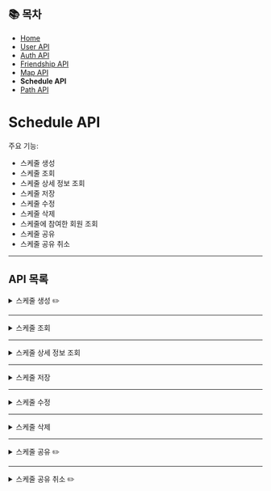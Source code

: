## 📚 목차
- [Home](../README.md)
- [User API](UserAPI.md)
- [Auth API](AuthAPI.md)
- [Friendship API](FriendshipAPI.md)
- [Map API](MapAPI.md)
- **Schedule API**
- [Path API](PathAPI.md)

# Schedule API
주요 기능:
- 스케줄 생성
- 스케줄 조회
- 스케줄 상세 정보 조회
- 스케줄 저장
- 스케줄 수정
- 스케줄 삭제
- 스케줄에 참여한 회원 조회
- 스케줄 공유
- 스케줄 공유 취소

---

## API 목록

<details>
<summary>스케줄 생성 ✏️</summary>

**POST** `/schedule/create`

> 사용자로부터 입력받은 데이터를 통해 스케줄을 생성합니다.  
> theme 종류는 다음과 같습니다.

| theme    | 설명   | 카테고리                             |
|----------|------|----------------------------------|
| tour     | 관광   | tour                             |
| nature   | 자연힐링 | tour-nature                      |
| history  | 역사탐방 | tour-tradition                   |
| food     | 음식투어 | food                             |
| shopping | 쇼핑   | shopping                         |
| date     | 데이트  | tour-park, tour-theme-park, cafe |

#### 요청 바디
```json
{
  "selectedPlace": [
    {
      "contentId": "1945693",
      "address": "서울특별시 종로구 인사동10길 11-4",
      "name": "전통다원",
      "latitude": "37.5745839959",
      "longitude": "126.9857145803",
      "category": "cafe",
      "stayMinutes": 60
    }
  ],
  "scheduleName": "test",
  "scheduleAbout": "testabout",
  "scheduleStartTime": "2025-05-14T10:00:00",
  "scheduleEndTime": "2025-05-14T18:00:00",
  "startContentId": "1945693",
  "transport": "자동차",
  "additionalRecommendation": true,
  "totalPlaceCount": 4,
  "theme": "date",
  "stayMinutesMean": 60
}
```

#### 응답 바디
```json
{
  "scheduleName": "test",
  "scheduleAbout": "testabout",
  "details": [
    {
      "scheduleContent": "전통다원 방문",
      "scheduleAddress": "서울특별시 종로구 인사동10길 11-4",
      "latitude": 37.5745839959,
      "longitude": 126.9857145803,
      "scheduleStartTime": "2025-05-14T10:00:00",
      "scheduleEndTime": "2025-05-14T11:00:00"
    },
    {
      "scheduleContent": "다동커피집 방문",
      "scheduleAddress": "중구 다동길 24-8",
      "latitude": 37.5673387,
      "longitude": 126.9806302,
      "scheduleStartTime": "2025-05-14T11:30:00",
      "scheduleEndTime": "2025-05-14T12:30:00"
    },
    {
      "scheduleContent": "진옥화할매원조닭한마리 방문",
      "scheduleAddress": "서울특별시 종로구 종로40가길 18 (종로5가) ",
      "latitude": 37.5704292825,
      "longitude": 127.0057128756,
      "scheduleStartTime": "2025-05-14T13:00:00",
      "scheduleEndTime": "2025-05-14T14:00:00"
    },
    {
      "scheduleContent": "장충단공원 방문",
      "scheduleAddress": "서울특별시 중구 동호로 261 (장충동2가) ",
      "latitude": 37.5588195041,
      "longitude": 127.0048160637,
      "scheduleStartTime": "2025-05-14T14:30:00",
      "scheduleEndTime": "2025-05-14T15:30:00"
    }
  ]
}
```
</details>

---

<details>
<summary>스케줄 조회</summary>

**GET** `/schedules`

> 회원의 스케줄을 조회합니다.

- 로그인을 진행해 JWT 쿠키가 있어야 함
```javascript
axios
    .get(`${API_BASE_URL}/schedules`, {
        withCredentials: true,
    })
```

#### 응답 바디
```json
[
  {
    "scheduleNo": 1,
    "scheduleName": "스터디 회의",
    "scheduleAbout": "다음 주 프로젝트 스터디 회의 진행",
    "scheduleCreatedDate": "2025-03-04T10:00:00",
    "userId": "user1"
  }
]
```
</details>

---

<details>
<summary>스케줄 상세 정보 조회</summary>

**GET** `/schedules/{scheduleNo}/details`

> 회원의 스케줄의 상세 정보를 조회합니다.

- 로그인을 진행해 JWT 쿠키가 있어야 함
```javascript
axios
    .get(`${API_BASE_URL}/schedules/${scheduleNo}/details`, {
        withCredentials: true,
    })
```

#### 응답 바디
```json
[
  {
    "scheduleDetailNo": 1,
    "scheduleContent": "스터디 장소 도착",
    "scheduleAddress": "서울특별시 마포구 와우산로 94",
    "latitude": 37.550900,
    "longitude": 126.925300,
    "scheduleStartTime": "2025-03-04T13:00:00",
    "scheduleEndTime": "2025-03-04T13:30:00",
    "scheduleNo": 1
  },
  {
    "scheduleDetailNo": 2,
    "scheduleContent": "팀 회의 시작",
    "scheduleAddress": "홍대입구역 근처 카페",
    "latitude": 37.550400,
    "longitude": 126.926000,
    "scheduleStartTime": "2025-03-04T13:30:00",
    "scheduleEndTime": "2025-03-04T15:00:00",
    "scheduleNo": 1
  }
]
```
</details>

---

<details>
<summary>스케줄 저장</summary>

**POST** `/schedules`

> 생성한 스케줄을 저장합니다.
> /schedules/create로 만든 데이터를 그대로 바디에 넣으면 됩니다.

- 로그인을 진행해 JWT 쿠키가 있어야 함
```javascript
axios
    .post(`${API_BASE_URL}/schedules`, {
        withCredentials: true,
    })
```

#### 요청 바디
```json
{
  "scheduleName": "test",
  "scheduleAbout": "testabout",
  "details": [
    {
      "scheduleContent": "일상비일상의틈 방문",
      "scheduleAddress": "서울특별시 강남구 강남대로 426 (역삼동) ",
      "latitude": 37.5006405461,
      "longitude": 127.0267851551,
      "scheduleStartTime": "2025-05-07T10:00:00",
      "scheduleEndTime": "2025-05-07T11:00:00"
    },
    {
      "scheduleContent": "메가박스 코엑스 방문",
      "scheduleAddress": "대한민국 서울특별시 강남구 봉은사로 524",
      "latitude": 37.5126572,
      "longitude": 127.0586523,
      "scheduleStartTime": "2025-05-07T11:47:00",
      "scheduleEndTime": "2025-05-07T12:47:00"
    },
    {
      "scheduleContent": "우텐더 방문",
      "scheduleAddress": "서울특별시 강남구 압구정로42길 25-10 1~2층",
      "latitude": 37.5270487520,
      "longitude": 127.0358085855,
      "scheduleStartTime": "2025-05-07T13:26:00",
      "scheduleEndTime": "2025-05-07T14:26:00"
    },
    {
      "scheduleContent": "청담근린공원 방문",
      "scheduleAddress": "서울특별시 강남구 청담동 66",
      "latitude": 37.5213524935,
      "longitude": 127.0526155502,
      "scheduleStartTime": "2025-05-07T14:50:00",
      "scheduleEndTime": "2025-05-07T15:50:00"
    }
  ]
}
```
</details>

---

<details>
<summary>스케줄 수정</summary>

**PUT** `/schedules`

> 스케줄을 수정해서 저장합니다.

- 로그인을 진행해 JWT 쿠키가 있어야 함
```javascript
axios
    .put(`${API_BASE_URL}/schedules/${scheduleNo}`, {
        withCredentials: true,
    })
```

#### 요청 바디
```json
{
  "scheduleName": "test",
  "scheduleAbout": "testabout",
  "details": [
    {
      "scheduleContent": "일상비일상의틈 방문",
      "scheduleAddress": "서울특별시 강남구 강남대로 426 (역삼동) ",
      "latitude": 37.5006405461,
      "longitude": 127.0267851551,
      "scheduleStartTime": "2025-05-07T10:00:00",
      "scheduleEndTime": "2025-05-07T11:00:00"
    },
    {
      "scheduleContent": "메가박스 코엑스 방문",
      "scheduleAddress": "대한민국 서울특별시 강남구 봉은사로 524",
      "latitude": 37.5126572,
      "longitude": 127.0586523,
      "scheduleStartTime": "2025-05-07T11:47:00",
      "scheduleEndTime": "2025-05-07T12:47:00"
    },
    {
      "scheduleContent": "우텐더 방문",
      "scheduleAddress": "서울특별시 강남구 압구정로42길 25-10 1~2층",
      "latitude": 37.5270487520,
      "longitude": 127.0358085855,
      "scheduleStartTime": "2025-05-07T13:26:00",
      "scheduleEndTime": "2025-05-07T14:26:00"
    },
    {
      "scheduleContent": "청담근린공원 방문",
      "scheduleAddress": "서울특별시 강남구 청담동 66",
      "latitude": 37.5213524935,
      "longitude": 127.0526155502,
      "scheduleStartTime": "2025-05-07T14:50:00",
      "scheduleEndTime": "2025-05-07T15:50:00"
    }
  ]
}
```
</details>

---

<details>
<summary>스케줄 삭제</summary>

**DELETE** `/schedules`

> 스케줄을 삭제합니다.

- 로그인을 진행해 JWT 쿠키가 있어야 함
```javascript
axios
    .delete(`${API_BASE_URL}/schedules/${scheduleNo}`, {
        withCredentials: true,
    })
```
</details>

---

<details>
<summary>스케줄 공유 ✏️</summary>

**POST** `/schedules/share`

> 스케줄을 공유합니다.

- 로그인을 진행해 JWT 쿠키가 있어야 함
```javascript
axios
    .post(`${API_BASE_URL}/schedules/share`, {
        withCredentials: true,
    })
```

#### 요청 바디
```json
{
  "scheduleNo": 7,
  "userIds": [
    "user3"
  ]
}
```
</details>

---

<details>
<summary>스케줄 공유 취소 ✏️</summary>

**POST** `/schedules/unshare`

> 스케줄 공유를 취소합니다.

- 로그인을 진행해 JWT 쿠키가 있어야 함
```javascript
axios
    .post(`${API_BASE_URL}/schedules/unshare`, {
        withCredentials: true,
    })
```

#### 요청 바디
```json
{
  "scheduleNo": 7,
  "userIds": [
    "user3"
  ]
}
```
</details>
